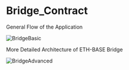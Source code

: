 # Bridge_Contract

General Flow of the Application

![BridgeBasic](https://github.com/user-attachments/assets/9236724f-8a42-43d7-88ed-412ba2211824)


More Detailed Architecture of ETH-BASE Bridge

![BridgeAdvanced](https://github.com/user-attachments/assets/f41e060a-ae59-428e-8f46-cc0959410e2a)